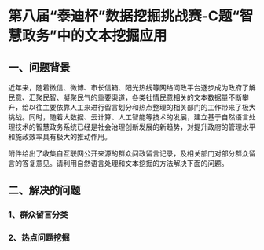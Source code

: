 # 第八届“泰迪杯”数据挖掘挑战赛-C题“智慧政务”中的文本挖掘应用

## 一、问题背景 

​	近年来，随着微信、微博、市长信箱、阳光热线等网络问政平台逐步成为政府了解民意、汇聚民智、凝聚民气的重要渠道，各类社情民意相关的文本数据量不断攀升，给以往主要依靠人工来进行留言划分和热点整理的相关部门的工作带来了极大挑战。同时，随着大数据、云计算、人工智能等技术的发展，建立基于自然语言处理技术的智慧政务系统已经是社会治理创新发展的新趋势，对提升政府的管理水平和施政效率具有极大的推动作用。

​	附件给出了收集自互联网公开来源的群众问政留言记录，及相关部门对部分群众留言的答复意见。请利用自然语言处理和文本挖掘的方法解决下面的问题。

## 二、解决的问题

### 1、群众留言分类

### 2、热点问题挖掘

